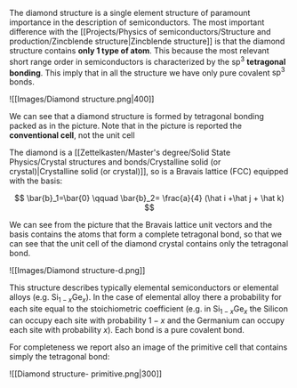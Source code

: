 The diamond structure is a single element structure of paramount importance in the description of semiconductors.
The most important difference with the [[Projects/Physics of semiconductors/Structure and production/Zincblende structure|Zincblende structure]] is that the diamond structure contains **only 1 type of atom**.
This because the most relevant short range order in semiconductors is characterized by the $\text{sp}^3$  **tetragonal bonding**.
This imply that in all the structure we have only pure covalent $\text{sp}^3$ bonds.

![[Images/Diamond structure.png|400]]

We can see that a diamond structure is formed by tetragonal bonding packed as in the picture.
Note that in the picture is reported the **conventional cell**, not the unit cell

The diamond is a [[Zettelkasten/Master's degree/Solid State Physics/Crystal structures and bonds/Crystalline solid (or crystal)|Crystalline solid (or crystal)]], so is a Bravais lattice (FCC) equipped with the basis:

$$ \bar{b}_1=\bar{0} \qquad \bar{b}_2= \frac{a}{4} (\hat i +\hat j + \hat k) $$

We can see from the picture that the Bravais lattice unit vectors and the basis contains the atoms that form a complete tetragonal bond, so that we can see that the unit cell of the diamond crystal contains only the tetragonal bond.

![[Images/Diamond structure-d.png]]

This structure describes typically elemental semiconductors or elemental alloys (e.g. $\text{Si}_{1-x}\text{Ge}_x$).
In the case of elemental alloy there a probability for each site equal to the stoichiometric coefficient (e.g. in $\text{Si}_{1-x}\text{Ge}_x$ the Silicon can occupy each site with probability $1-x$ and the Germanium can occupy each site with probability $x$).
Each bond is a pure covalent bond.

For completeness we report also an image of the primitive cell that contains simply the tetragonal bond:

![[Diamond structure- primitive.png|300]]

